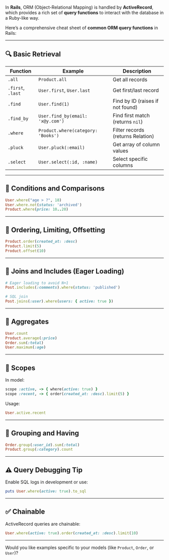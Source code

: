 In **Rails**, ORM (Object-Relational Mapping) is handled by **ActiveRecord**, which provides a rich set of **query functions** to interact with the database in a Ruby-like way.

Here’s a comprehensive cheat sheet of **common ORM query functions** in Rails:

---

## 🔍 Basic Retrieval

| Function          | Example                            | Description                       |
| ----------------- | ---------------------------------- | --------------------------------- |
| `.all`            | `Product.all`                      | Get all records                   |
| `.first`, `.last` | `User.first`, `User.last`          | Get first/last record             |
| `.find`           | `User.find(1)`                     | Find by ID (raises if not found)  |
| `.find_by`        | `User.find_by(email: 'x@y.com')`   | Find first match (returns `nil`)  |
| `.where`          | `Product.where(category: 'Books')` | Filter records (returns Relation) |
| `.pluck`          | `User.pluck(:email)`               | Get array of column values        |
| `.select`         | `User.select(:id, :name)`          | Select specific columns           |

---

## 📐 Conditions and Comparisons

```ruby
User.where("age > ?", 18)
User.where.not(status: 'archived')
Product.where(price: 10..20)
```

---

## 🔄 Ordering, Limiting, Offsetting

```ruby
Product.order(created_at: :desc)
Product.limit(5)
Product.offset(10)
```

---

## 🔁 Joins and Includes (Eager Loading)

```ruby
# Eager loading to avoid N+1
Post.includes(:comments).where(status: 'published')

# SQL join
Post.joins(:user).where(users: { active: true })
```

---

## 🧮 Aggregates

```ruby
User.count
Product.average(:price)
Order.sum(:total)
User.maximum(:age)
```

---

## 🔎 Scopes

In model:

```ruby
scope :active, -> { where(active: true) }
scope :recent, -> { order(created_at: :desc).limit(5) }
```

Usage:

```ruby
User.active.recent
```

---

## 🧱 Grouping and Having

```ruby
Order.group(:user_id).sum(:total)
Product.group(:category).count
```

---

## ⚠️ Query Debugging Tip

Enable SQL logs in development or use:

```ruby
puts User.where(active: true).to_sql
```

---

## ✅ Chainable

ActiveRecord queries are chainable:

```ruby
User.where(active: true).order(created_at: :desc).limit(10)
```

---

Would you like examples specific to your models (like `Product`, `Order`, or `User`)?

